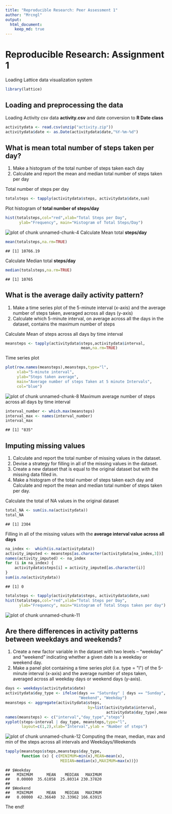 ```yaml
---
title: "Reproducible Research: Peer Assessment 1"
author: "Mrcngl"
output: 
  html_document:
    keep_md: true
---
```


# Reproducible Research: Assignment 1
Loading Lattice data visualization system

```r
library(lattice)
```

## Loading and preprocessing the data
Loading Activity csv data **activity.csv** and date conversion to **R Date class**  

```r
activitydata <- read.csv(unzip("activity.zip"))
activitydata$date <- as.Date(activitydata$date,"%Y-%m-%d")
```

## What is mean total number of steps taken per day?
1. Make a histogram of the total number of steps taken each day
2. Calculate and report the mean and median total number of steps taken per day


Total number of steps per day  

```r
totalsteps <- tapply(activitydata$steps, activitydata$date,sum)
```
Plot histogram of **total number of steps/day**

```r
hist(totalsteps,col="red",xlab="Total Steps per Day", 
      ylab="Frequency", main="Histogram of Total Steps/Day")
```

![plot of chunk unnamed-chunk-4](figure/unnamed-chunk-4-1.png) 
Calculate Mean total **steps/day**

```r
mean(totalsteps,na.rm=TRUE)
```

```
## [1] 10766.19
```

Calculate Median total **steps/day**

```r
median(totalsteps,na.rm=TRUE)
```

```
## [1] 10765
```

## What is the average daily activity pattern?
1. Make a time series plot of the 5-minute interval (x-axis) and the average number of steps taken, averaged across all days (y-axis)
2. Calculate which 5-minute interval, on average across all the days in the dataset, contains the maximum number of steps


Calculate Mean of steps across all days by time interval

```r
meansteps <- tapply(activitydata$steps,activitydata$interval,
                                 mean,na.rm=TRUE)
```
Time series plot

```r
plot(row.names(meansteps),meansteps,type="l",
     xlab="5-minute interval", 
     ylab="Steps taken average", 
     main="Average number of steps Taken at 5 minute Intervals",
     col="blue")
```

![plot of chunk unnamed-chunk-8](figure/unnamed-chunk-8-1.png) 
Maximum average number of steps across all days by time interval

```r
interval_number <- which.max(meansteps)
interval_max <- names(interval_number)
interval_max
```

```
## [1] "835"
```



## Imputing missing values

1. Calculate and report the total number of missing values in the dataset.
2. Devise a strategy for filling in all of the missing values in the dataset.
3. Create a new dataset that is equal to the original dataset but with the missing data filled in.
4. Make a histogram of the total number of steps taken each day and Calculate and report the mean and median total number of steps taken per day. 


Calculate the total of NA values in the original dataset

```r
total_NA <- sum(is.na(activitydata))
total_NA 
```

```
## [1] 2304
```

Filling in all of the missing values with the **average interval value across all days**

```r
na_index <-  which(is.na(activitydata))
activity_imputed <- meansteps[as.character(activitydata[na_index,3])]
names(activity_imputed) <- na_index
for (i in na_index) {
    activitydata$steps[i] = activity_imputed[as.character(i)]
}
sum(is.na(activitydata)) 
```

```
## [1] 0
```

```r
totalsteps <- tapply(activitydata$steps, activitydata$date,sum)
hist(totalsteps,col="red",xlab="Total Steps per Day", 
      ylab="Frequency", main="Histogram of Total Steps taken per day")
```

![plot of chunk unnamed-chunk-11](figure/unnamed-chunk-11-1.png) 


## Are there differences in activity patterns between weekdays and weekends?
1. Create a new factor variable in the dataset with two levels – “weekday” and “weekend” indicating whether a given date is a weekday or weekend day.
2. Make a panel plot containing a time series plot (i.e. type = "l") of the 5-minute interval (x-axis) and the average number of steps taken, averaged across all weekday days or weekend days (y-axis).


```r
days <- weekdays(activitydata$date)
activitydata$day_type <- ifelse(days == "Saturday" | days == "Sunday", 
                                "Weekend", "Weekday")
meansteps <- aggregate(activitydata$steps,
                                    by=list(activitydata$interval,
                                            activitydata$day_type),mean)
names(meansteps) <- c("interval","day_type","steps")
xyplot(steps~interval | day_type, meansteps,type="l",
       layout=c(1,2),xlab="Interval",ylab = "Number of steps")
```

![plot of chunk unnamed-chunk-12](figure/unnamed-chunk-12-1.png) 
Computing the mean, median, max and min of the steps across all intervals and Weekdays/Weekends

```r
tapply(meansteps$steps,meansteps$day_type,
       function (x) { c(MINIMUM=min(x),MEAN=mean(x),
                        MEDIAN=median(x),MAXIMUM=max(x))})
```

```
## $Weekday
##   MINIMUM      MEAN    MEDIAN   MAXIMUM 
##   0.00000  35.61058  25.80314 230.37820 
## 
## $Weekend
##   MINIMUM      MEAN    MEDIAN   MAXIMUM 
##   0.00000  42.36640  32.33962 166.63915
```
The end!
